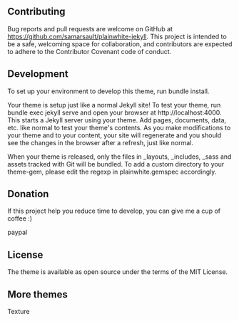 

## Contributing
Bug reports and pull requests are welcome on GitHub at https://github.com/samarsault/plainwhite-jekyll. This project is intended to be a safe, welcoming space for collaboration, and contributors are expected to adhere to the Contributor Covenant code of conduct.

## Development
To set up your environment to develop this theme, run bundle install.

Your theme is setup just like a normal Jekyll site! To test your theme, run bundle exec jekyll serve and open your browser at http://localhost:4000. This starts a Jekyll server using your theme. Add pages, documents, data, etc. like normal to test your theme's contents. As you make modifications to your theme and to your content, your site will regenerate and you should see the changes in the browser after a refresh, just like normal.

When your theme is released, only the files in _layouts, _includes, _sass and assets tracked with Git will be bundled. To add a custom directory to your theme-gem, please edit the regexp in plainwhite.gemspec accordingly.

## Donation
If this project help you reduce time to develop, you can give me a cup of coffee :)

paypal

## License
The theme is available as open source under the terms of the MIT License.

## More themes
Texture
